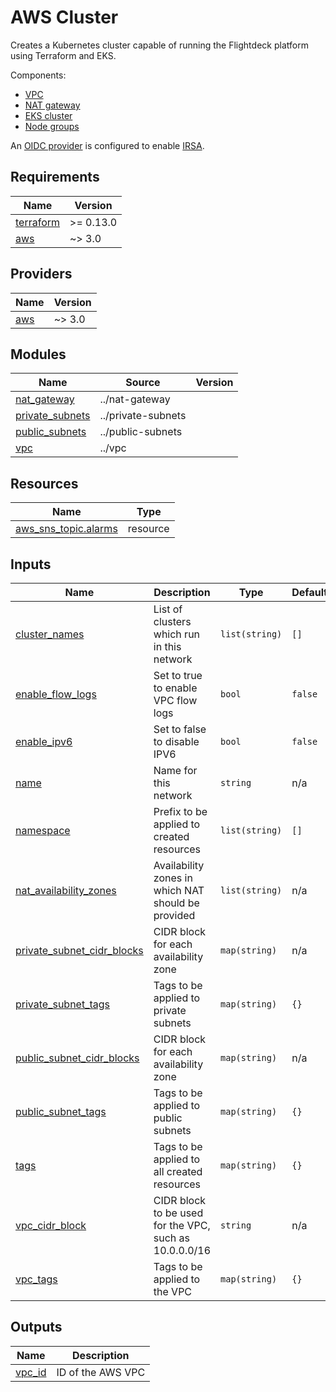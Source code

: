# AWS Cluster

Creates a Kubernetes cluster capable of running the Flightdeck platform using
Terraform and EKS.

Components:

* [VPC](../vpc)
* [NAT gateway](../nat-gateway)
* [EKS cluster](../eks-cluster)
* [Node groups](../eks-node-group)

An [OIDC provider](../k8s-oidc-provider) is configured to enable [IRSA].

[IRSA]: https://docs.aws.amazon.com/emr/latest/EMR-on-EKS-DevelopmentGuide/setting-up-enable-IAM.html

<!-- BEGIN_TF_DOCS -->
## Requirements

| Name | Version |
|------|---------|
| <a name="requirement_terraform"></a> [terraform](#requirement\_terraform) | >= 0.13.0 |
| <a name="requirement_aws"></a> [aws](#requirement\_aws) | ~> 3.0 |

## Providers

| Name | Version |
|------|---------|
| <a name="provider_aws"></a> [aws](#provider\_aws) | ~> 3.0 |

## Modules

| Name | Source | Version |
|------|--------|---------|
| <a name="module_nat_gateway"></a> [nat\_gateway](#module\_nat\_gateway) | ../nat-gateway |  |
| <a name="module_private_subnets"></a> [private\_subnets](#module\_private\_subnets) | ../private-subnets |  |
| <a name="module_public_subnets"></a> [public\_subnets](#module\_public\_subnets) | ../public-subnets |  |
| <a name="module_vpc"></a> [vpc](#module\_vpc) | ../vpc |  |

## Resources

| Name | Type |
|------|------|
| [aws_sns_topic.alarms](https://registry.terraform.io/providers/hashicorp/aws/latest/docs/resources/sns_topic) | resource |

## Inputs

| Name | Description | Type | Default | Required |
|------|-------------|------|---------|:--------:|
| <a name="input_cluster_names"></a> [cluster\_names](#input\_cluster\_names) | List of clusters which run in this network | `list(string)` | `[]` | no |
| <a name="input_enable_flow_logs"></a> [enable\_flow\_logs](#input\_enable\_flow\_logs) | Set to true to enable VPC flow logs | `bool` | `false` | no |
| <a name="input_enable_ipv6"></a> [enable\_ipv6](#input\_enable\_ipv6) | Set to false to disable IPV6 | `bool` | `false` | no |
| <a name="input_name"></a> [name](#input\_name) | Name for this network | `string` | n/a | yes |
| <a name="input_namespace"></a> [namespace](#input\_namespace) | Prefix to be applied to created resources | `list(string)` | `[]` | no |
| <a name="input_nat_availability_zones"></a> [nat\_availability\_zones](#input\_nat\_availability\_zones) | Availability zones in which NAT should be provided | `list(string)` | n/a | yes |
| <a name="input_private_subnet_cidr_blocks"></a> [private\_subnet\_cidr\_blocks](#input\_private\_subnet\_cidr\_blocks) | CIDR block for each availability zone | `map(string)` | n/a | yes |
| <a name="input_private_subnet_tags"></a> [private\_subnet\_tags](#input\_private\_subnet\_tags) | Tags to be applied to private subnets | `map(string)` | `{}` | no |
| <a name="input_public_subnet_cidr_blocks"></a> [public\_subnet\_cidr\_blocks](#input\_public\_subnet\_cidr\_blocks) | CIDR block for each availability zone | `map(string)` | n/a | yes |
| <a name="input_public_subnet_tags"></a> [public\_subnet\_tags](#input\_public\_subnet\_tags) | Tags to be applied to public subnets | `map(string)` | `{}` | no |
| <a name="input_tags"></a> [tags](#input\_tags) | Tags to be applied to all created resources | `map(string)` | `{}` | no |
| <a name="input_vpc_cidr_block"></a> [vpc\_cidr\_block](#input\_vpc\_cidr\_block) | CIDR block to be used for the VPC, such as 10.0.0.0/16 | `string` | n/a | yes |
| <a name="input_vpc_tags"></a> [vpc\_tags](#input\_vpc\_tags) | Tags to be applied to the VPC | `map(string)` | `{}` | no |

## Outputs

| Name | Description |
|------|-------------|
| <a name="output_vpc_id"></a> [vpc\_id](#output\_vpc\_id) | ID of the AWS VPC |
<!-- END_TF_DOCS -->
